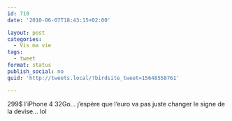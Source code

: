 ```yaml
---
id: 710
date: '2010-06-07T18:43:15+02:00'

layout: post
categories:
  - Vis ma vie
tags:
  - tweet
format: status
publish_social: no
guid: 'http://tweets.local/?birdsite_tweet=15648558761'

---
```


299$ l’iPhone 4 32Go… j’espère que l’euro va pas juste changer le signe de la devise… lol